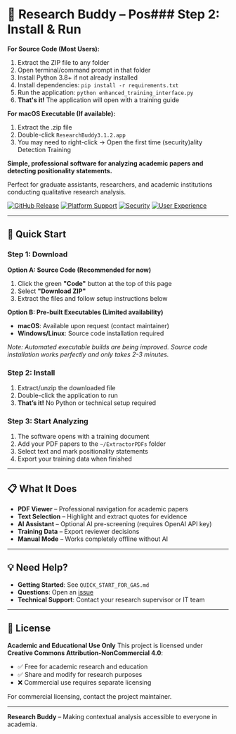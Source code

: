 # 📖 Research Buddy – Pos### Step 2: Install & Run

**For Source Code (Most Users):**
1. Extract the ZIP file to any folder
2. Open terminal/command prompt in that folder  
3. Install Python 3.8+ if not already installed
4. Install dependencies: `pip install -r requirements.txt`
5. Run the application: `python enhanced_training_interface.py`
6. **That's it!** The application will open with a training guide

**For macOS Executable (If available):**
1. Extract the .zip file
2. Double-click `ResearchBuddy3.1.2.app` 
3. You may need to right-click → Open the first time (security)ality Detection Training

**Simple, professional software for analyzing academic papers and detecting positionality statements.**

Perfect for graduate assistants, researchers, and academic institutions conducting qualitative research analysis.  

[![GitHub Release](https://img.shields.io/github/v/release/OhioMathTeacher/research-buddy)](https://github.com/OhioMathTeacher/research-buddy/releases/latest)
[![Platform Support](https://img.shields.io/badge/platform-Windows%20%7C%20macOS%20%7C%20Linux-blue)](https://github.com/OhioMathTeacher/research-buddy/releases/latest)
[![Security](https://img.shields.io/badge/Security-Environment%20Variables-green)](#security)
[![User Experience](https://img.shields.io/badge/UX-Modern%20Launcher-brightgreen)](#launcher)

---

## 🚀 Quick Start

### Step 1: Download

**Option A: Source Code (Recommended for now)**  
1. Click the green **"Code"** button at the top of this page
2. Select **"Download ZIP"** 
3. Extract the files and follow setup instructions below

**Option B: Pre-built Executables (Limited availability)**  
- **macOS**: Available upon request (contact maintainer)
- **Windows/Linux**: Source code installation required

*Note: Automated executable builds are being improved. Source code installation works perfectly and only takes 2-3 minutes.*

### Step 2: Install

1. Extract/unzip the downloaded file
2. Double-click the application to run
3. **That’s it!** No Python or technical setup required

### Step 3: Start Analyzing

1. The software opens with a training document
2. Add your PDF papers to the `~/ExtractorPDFs` folder
3. Select text and mark positionality statements
4. Export your training data when finished

---

## 📋 What It Does

* **PDF Viewer** – Professional navigation for academic papers
* **Text Selection** – Highlight and extract quotes for evidence
* **AI Assistant** – Optional AI pre-screening (requires OpenAI API key)
* **Training Data** – Export reviewer decisions
* **Manual Mode** – Works completely offline without AI

---

## 💡 Need Help?

* **Getting Started**: See `QUICK_START_FOR_GAS.md`
* **Questions**: Open an [issue](https://github.com/OhioMathTeacher/research-buddy/issues)
* **Technical Support**: Contact your research supervisor or IT team

---

## 📄 License

**Academic and Educational Use Only**
This project is licensed under **Creative Commons Attribution-NonCommercial 4.0**:

* ✅ Free for academic research and education
* ✅ Share and modify for research purposes
* ❌ Commercial use requires separate licensing

For commercial licensing, contact the project maintainer.

---

**Research Buddy** – Making contextual analysis accessible to everyone in academia.
